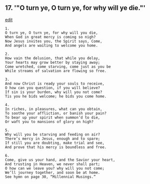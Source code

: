 
## 17.  '"O turn ye, O turn ye, for why will ye die."'
[edit](https://docs.google.com/document/d/1HTTb9VaO_hau64bCm%2DZy4n3Caq6McM4k/edit?mode=html)



    1. 
    O turn ye, O turn ye, for why will you die, 
    When God in great mercy is coming so nigh? 
    Now Jesus invites you, the Spirit says, Come, 
    And angels are waiting to welcome you home.

    2. 
    How vain the delusion, that while you delay, 
    Your hearts may grow better by staying away; 
    Come wretched, come starving, come just as you be 
    While streams of salvation are flowing so free.

    3. 
    And now Christ is ready your souls to receive, 
    O how can you question, if you will believe? 
    If sin is your burden, why will you not come? 
    Tis you he bids welcome; he bids you come home.

    4. 
    In riches, in pleasures, what can you obtain, 
    To soothe your affliction, or banish your pain? 
    To bear up your spirit when summon’d to die, 
    Or waft you to mansions of glory on high?

    5. 
    Why will you be starving and feeding on air? 
    There’s mercy in Jesus, enough and to spare; 
    If still you are doubting, make trial and see, 
    And prove that his mercy is boundless and free.

    6. 
    Come, give us your hand, and the Savior your heart, 
    And trusting in Heaven, we never shall part; 
    O how can we leave you? why will you not come; 
    We’ll journey together, and soon be at home. 
    See hymn on page 30, “Millennial Musings.”
